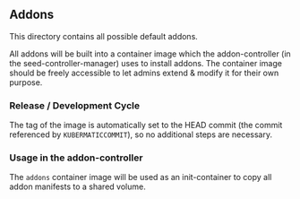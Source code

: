 ## Addons

This directory contains all possible default addons.

All addons will be built into a container image which the addon-controller (in the
seed-controller-manager) uses to install addons. The container image should be freely accessible to
let admins extend & modify it for their own purpose.

### Release / Development Cycle

The tag of the image is automatically set to the HEAD commit (the commit referenced by
`KUBERMATICCOMMIT`), so no additional steps are necessary.

### Usage in the addon-controller

The `addons` container image will be used as an init-container to copy all addon manifests to a
shared volume.

